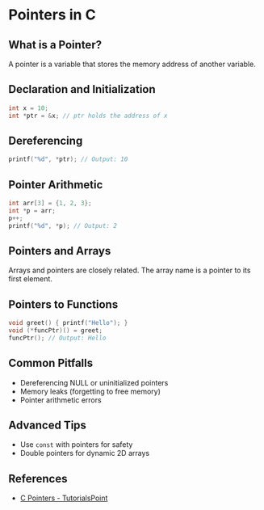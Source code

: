 # Pointers in C

## What is a Pointer?
A pointer is a variable that stores the memory address of another variable.

## Declaration and Initialization
```c
int x = 10;
int *ptr = &x; // ptr holds the address of x
```

## Dereferencing
```c
printf("%d", *ptr); // Output: 10
```

## Pointer Arithmetic
```c
int arr[3] = {1, 2, 3};
int *p = arr;
p++;
printf("%d", *p); // Output: 2
```

## Pointers and Arrays
Arrays and pointers are closely related. The array name is a pointer to its first element.

## Pointers to Functions
```c
void greet() { printf("Hello"); }
void (*funcPtr)() = greet;
funcPtr(); // Output: Hello
```

## Common Pitfalls
- Dereferencing NULL or uninitialized pointers
- Memory leaks (forgetting to free memory)
- Pointer arithmetic errors

## Advanced Tips
- Use `const` with pointers for safety
- Double pointers for dynamic 2D arrays

## References
- [C Pointers - TutorialsPoint](https://www.tutorialspoint.com/cprogramming/c_pointers.htm) 